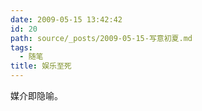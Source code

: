 ```yaml
---
date: 2009-05-15 13:42:42
id: 20
path: source/_posts/2009-05-15-写意初夏.md
tags:
  - 随笔
title: 娱乐至死
---
```


媒介即隐喻。